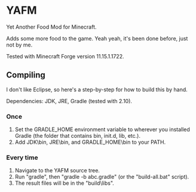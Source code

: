 # YAFM
Yet Another Food Mod for Minecraft.

Adds some more food to the game.  Yeah yeah, it's been done before, just not by me.

Tested with Minecraft Forge version 11.15.1.1722.

## Compiling
I don't like Eclipse, so here's a step-by-step for how to build this by hand.

Dependencies: JDK, JRE, Gradle (tested with 2.10).

### Once
1. Set the GRADLE_HOME environment variable to wherever you installed Gradle (the folder that contains bin, init.d, lib, etc.).
2. Add JDK\bin, JRE\bin, and GRADLE_HOME\bin to your PATH.

### Every time
1. Navigate to the YAFM source tree.
2. Run "gradle", then "gradle -b abc.gradle" (or the "build-all.bat" script).
3. The result files will be in the "build\libs".

